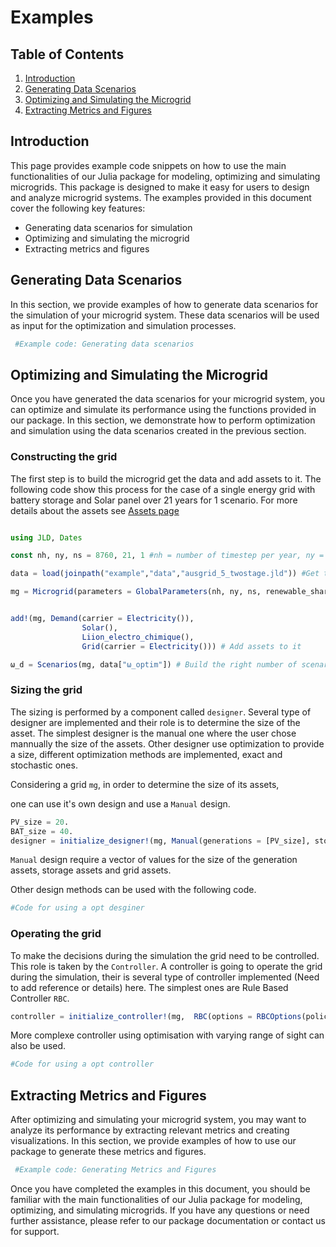 # Examples


## Table of Contents

1. [Introduction](#introduction)
2. [Generating Data Scenarios](#generating-data-scenarios)
3. [Optimizing and Simulating the Microgrid](#optimizing-and-simulating-the-microgrid)
4. [Extracting Metrics and Figures](#extracting-metrics-and-figures)

## Introduction

This page provides example code snippets on how to use the main functionalities of our Julia package for modeling, optimizing and simulating microgrids. This package is designed to make it easy for users to design and analyze microgrid systems. The examples provided in this document cover the following key features:

- Generating data scenarios for simulation
- Optimizing and simulating the microgrid
- Extracting metrics and figures

## Generating Data Scenarios

In this section, we provide examples of how to generate data scenarios for the simulation of your microgrid system. These data scenarios will be used as input for the optimization and simulation processes.

```julia
 #Example code: Generating data scenarios
```


## Optimizing and Simulating the Microgrid

Once you have generated the data scenarios for your microgrid system, you can optimize and simulate its performance using the functions provided in our package. In this section, we demonstrate how to perform optimization and simulation using the data scenarios created in the previous section.


### Constructing the grid
The first step is to build the microgrid get the data and add assets to it. The following code show this process for the case of a single energy grid with battery storage and Solar panel over 21 years for 1 scenario. For more details about the assets see [Assets page](assets.md)

```julia

using JLD, Dates

const nh, ny, ns = 8760, 21, 1 #nh = number of timestep per year, ny = time horizon (in years), ns = number of scenario used

data = load(joinpath("example","data","ausgrid_5_twostage.jld")) #Get the data for scenarios 

mg = Microgrid(parameters = GlobalParameters(nh, ny, ns, renewable_share = 1.)) # Instantiate a Microgrid 


add!(mg, Demand(carrier = Electricity()),
                Solar(),
                Liion_electro_chimique(),
                Grid(carrier = Electricity())) # Add assets to it

ω_d = Scenarios(mg, data["ω_optim"]) # Build the right number of scenarios with the right length for the microgrid

```


### Sizing the grid

The sizing is performed by a component called `designer`. Several type of designer are implemented and their role is to determine the size of the asset. The simplest designer is the manual one where the user chose mannually the size of the assets. Other designer use optimization to provide a size, different optimization methods are implemented, exact and stochastic ones.

Considering a grid `mg`, in order to determine the size of its assets, 

one can use it's own design and use a `Manual` design.

```julia
PV_size = 20.
BAT_size = 40.                
designer = initialize_designer!(mg, Manual(generations = [PV_size], storages = [BAT_size], subscribed_power = [5.]), ω_d)
```
`Manual` design require a vector of values for the size of the generation assets, storage assets and grid assets.

Other design methods can be used with the following code.

```julia
#Code for using a opt desginer
```


### Operating the grid
To make the decisions during the simulation the grid need to be controlled. This role is taken by the `Controller`. A controller is going to operate the grid during the simulation, their is several type of controller implemented (Need to add reference or details) here. The simplest ones are Rule Based Controller `RBC`.  

```julia
controller = initialize_controller!(mg,  RBC(options = RBCOptions(policy_selection = 2 )), ω_d)
```

More complexe controller using optimisation with varying range of sight can also be used.

```julia
#Code for using a opt controller
```


## Extracting Metrics and Figures
After optimizing and simulating your microgrid system, you may want to analyze its performance by extracting relevant metrics and creating visualizations. In this section, we provide examples of how to use our package to generate these metrics and figures.


```julia
 #Example code: Generating Metrics and Figures
```



Once you have completed the examples in this document, you should be familiar with the main functionalities of our Julia package for modeling, optimizing, and simulating microgrids. If you have any questions or need further assistance, please refer to our package documentation or contact us for support.